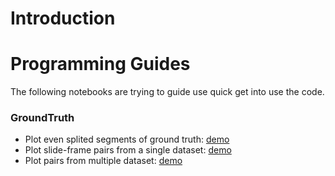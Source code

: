 # Introduction


# Programming Guides

The following notebooks are trying to guide use quick get into use the code.

### GroundTruth

  - Plot even splited segments of ground truth: [demo](http://nbviewer.ipython.org/github/speed-of-light/pyslider/blob/master/docs/nb/ground_truth/GtSegments.ipynb)
  - Plot slide-frame pairs from a single dataset: [demo](http://nbviewer.ipython.org/github/speed-of-light/pyslider/blob/master/docs/nb/ground_truth/GtDirectMatch.ipynb)
  - Plot pairs from multiple dataset: [demo](http://nbviewer.ipython.org/github/speed-of-light/pyslider/blob/master/docs/nb/ground_truth/grouping_pairs.ipynb)
